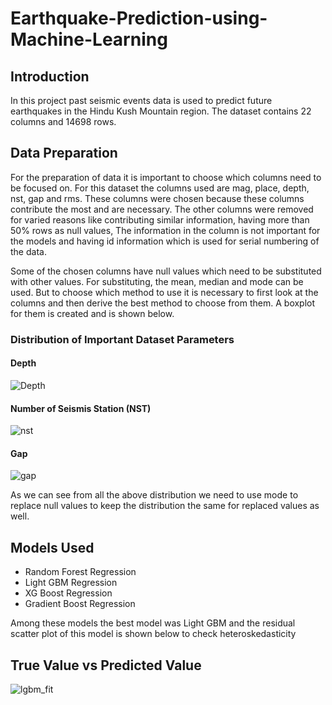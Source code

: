# Earthquake-Prediction-using-Machine-Learning
## Introduction
In this project past seismic events data is used to predict future earthquakes in the Hindu Kush Mountain region. The dataset contains 22 columns and 14698 rows. 

## Data Preparation
For the preparation of data it is important to choose which columns need to be focused on. For this dataset the columns used are mag, place, depth, nst, gap and rms. These columns were chosen because these columns contribute the most and are necessary. The other columns were removed for varied reasons like contributing similar information, having more than 50% rows as null values, The information in the column is not important for the models and having id information which is used for serial numbering of the data.

Some of the chosen columns have null values which need to be substituted with other values. For substituting, the mean, median and mode can be used. But to choose which method to use it is necessary to first look at the columns and then derive the best method to choose from them. A boxplot for them is created and is shown below.

### Distribution of Important Dataset Parameters
#### Depth 
![Depth](https://github.com/Vighnesh95/Earthquake-Forecasting-using-Machine-Learning/assets/135556257/8e79ba4d-73e1-4f49-a620-c1430e27b780)

#### Number of Seismis Station (NST)
![nst](https://github.com/Vighnesh95/Earthquake-Forecasting-using-Machine-Learning/assets/135556257/cdc52fbb-1d8a-488a-9b38-72daefe70958)

#### Gap
![gap](https://github.com/Vighnesh95/Earthquake-Forecasting-using-Machine-Learning/assets/135556257/c41f5a7e-f613-4d97-b79a-c483b301df32)

As we can see from all the above distribution we need to use mode to replace null values to keep the distribution the same for replaced values as well.

## Models Used
- Random Forest Regression
- Light GBM Regression
- XG Boost Regression
- Gradient Boost Regression

Among these models the best model was Light GBM and the residual scatter plot of this model is shown below to check heteroskedasticity



## True Value vs Predicted Value

![lgbm_fit](https://github.com/Vighnesh95/Earthquake-Forecasting-using-Machine-Learning/assets/135556257/90dbadee-380e-48fb-824e-7faae1ccac3f)

